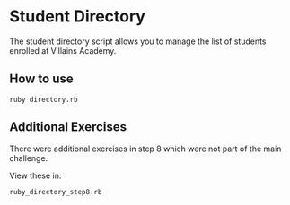 # Student Directory #

The student directory script allows you to manage the list of students enrolled
at Villains Academy.

## How to use ##

```shell
ruby directory.rb
``` 

## Additional Exercises ## 

There were additional exercises in step 8 which were not part of the main challenge. 

View these in:
```shell
ruby_directory_step8.rb
```
